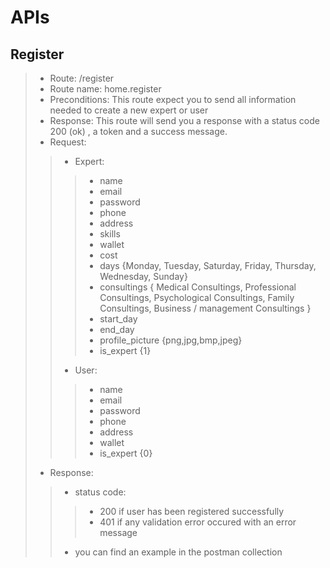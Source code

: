 # APIs
## **Register**
> - Route: /register
> - Route name: home.register
> - Preconditions: This route expect you to send all information needed to create a new expert or user
> - Response: This route will send you a response with a status code 200 (ok) , a token and a success message.
> - Request:
>> - Expert:
>>>- name
>>> - email
>>> - password
>>> - phone
>>> - address
>>> - skills
>>> - wallet
>>> - cost
>>> - days {Monday, Tuesday, Saturday, Friday, Thursday, Wednesday, Sunday}
>>> - consultings { Medical Consultings, Professional Consultings, Psychological Consultings, Family Consultings, Business / management Consultings }
>>> - start_day
>>> - end_day
>>> - profile_picture {png,jpg,bmp,jpeg}
>>> - is_expert {1}
>> - User:
>>>- name
>>> - email
>>> - password
>>> - phone
>>> - address
>>> - wallet
>>> - is_expert {0}
> - Response:
>> - status code:
>>> - 200 if user has been registered successfully 
>>> - 401 if any validation error occured with an error message
>> - you can find an example in the postman collection


